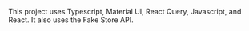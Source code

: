 This project uses Typescript, Material UI, React Query, Javascript, and React. It also uses the Fake Store API.
